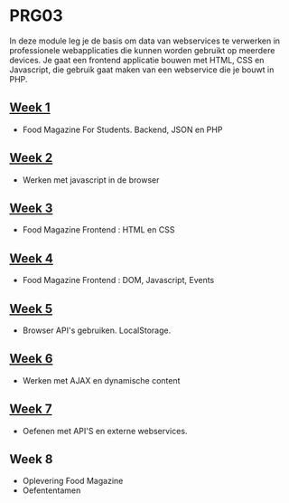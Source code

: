 # PRG03
In deze module leg je de basis om data van webservices te verwerken in professionele
webapplicaties die kunnen worden gebruikt op meerdere devices. Je gaat een frontend
applicatie bouwen met HTML, CSS en Javascript, die gebruik gaat maken van een
webservice die je bouwt in PHP.

## [Week 1](week1)
- Food Magazine For Students. Backend, JSON en PHP

## [Week 2](week2)
- Werken met javascript in de browser

## [Week 3](week3)
- Food Magazine Frontend : HTML en CSS

## [Week 4](week4)
- Food Magazine Frontend : DOM, Javascript, Events

## [Week 5](week5)
- Browser API's gebruiken. LocalStorage.

## [Week 6](week6)
- Werken met AJAX en dynamische content

## [Week 7](week7)
- Oefenen met API'S en externe webservices.

## Week 8
- Oplevering Food Magazine
- Oefententamen
